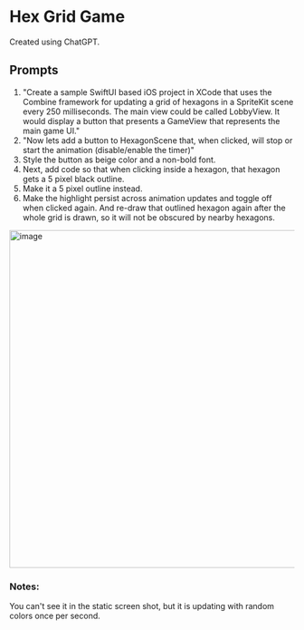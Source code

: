 # Hex Grid Game
Created using ChatGPT.

## Prompts

1. "Create a sample SwiftUI based iOS project in XCode that uses the Combine framework for updating a grid of hexagons in a SpriteKit  scene every 250 milliseconds. The main view could be called LobbyView. It would display a button that presents a GameView that represents the main game UI."
2. "Now lets add a button to HexagonScene that, when clicked, will stop or start the animation (disable/enable the timer)"
3. Style the button as beige color and a non-bold font.
4. Next, add code so that when clicking inside a hexagon, that hexagon gets a 5 pixel black outline.
5. Make it a 5 pixel outline instead.
6. Make the highlight persist across animation updates and toggle off when clicked again. And re-draw that outlined hexagon again after the whole grid is drawn, so it will not be obscured by nearby hexagons.

<img width="596" alt="image" src="https://github.com/user-attachments/assets/b123b8a0-f872-453c-a917-ab6348f9dfb2" />

### Notes:
You can't see it in the static screen shot, but it is updating with random colors once per second.
